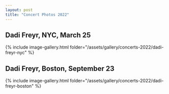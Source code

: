 ```yaml
---
layout: post
title: "Concert Photos 2022"
---
```


## Dadi Freyr, NYC, March 25

{% include image-gallery.html folder="/assets/gallery/concerts-2022/dadi-freyr-nyc" %}

## Dadi Freyr, Boston, September 23

{% include image-gallery.html folder="/assets/gallery/concerts-2022/dadi-freyr-boston" %}